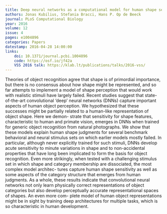 ```yaml
---
title: Deep neural networks as a computational model for human shape sensitivity
authors: Jonas Kubilius, Stefania Bracci, Hans P. Op de Beeck
journal: PLoS Computational Biology
year: 2016
volume: 12
issue: 4
pages: e1004896
categories: Papers
datestamp: 2016-04-28 14:00:00
links:
    doi: 10.1371/journal.pcbi.1004896
    code: https://osf.io/jf42a
    VSS 2016 talk: https://klab.lt/publications/talks/2016-vss/
---
```


Theories of object recognition agree that shape is of primordial importance, but there is no consensus about how shape might be represented, and so far attempts to implement a model of shape perception that would work with realistic stimuli have largely failed. Recent studies suggest that state-of-the-art convolutional ‘deep’ neural networks (DNNs) capture important aspects of human object perception. We hypothesized that these successes might be partially related to a human-like representation of object shape. Here we demon- strate that sensitivity for shape features, characteristic to human and primate vision, emerges in DNNs when trained for generic object recognition from natural photographs. We show that these models explain human shape judgments for several benchmark behavioral and neural stimulus sets on which earlier models mostly failed. In particular, although never explicitly trained for such stimuli, DNNs develop acute sensitivity to minute variations in shape and to non-accidental properties that have long been implicated to form the basis for object recognition. Even more strikingly, when tested with a challenging stimulus set in which shape and category membership are dissociated, the most complex model architec- tures capture human shape sensitivity as well as some aspects of the category structure that emerges from human judgments. As a whole, these results indicate that convolutional neural networks not only learn physically correct representations of object categories but also develop perceptually accurate representational spaces of shapes. An even more com- plete model of human object representations might be in sight by training deep architectures for multiple tasks, which is so characteristic in human development.